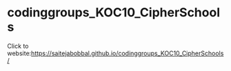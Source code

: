 # codinggroups_KOC10_CipherSchools
Click to website:https://saitejabobbal.github.io/codinggroups_KOC10_CipherSchools/
